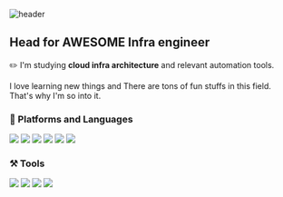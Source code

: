 

<!--
**konsent/konsent** is a ✨ _special_ ✨ repository because its `README.md` (this file) appears on your GitHub profile.

Here are some ideas to get you started:

- 🔭 I’m currently working on ...
- 🌱 I’m currently learning ...
- 👯 I’m looking to collaborate on ...
- 🤔 I’m looking for help with ...
- 💬 Ask me about ...
- 📫 How to reach me: ...
- 😄 Pronouns: ...
- ⚡ Fun fact: ...
-->

![header](https://capsule-render.vercel.app/api?type=waving&color=auto&height=180&section=header&text=KONSENT%20Archive&desc=KEEP%20CALM%20and%20BE%20AN%20AWESOME%20ENGINEER%20&descAlignY=80&fontSize=50&fontColor=000000)

## Head for AWESOME Infra engineer

✏️ I'm studying **cloud infra architecture** and relevant automation tools.  

   I love learning new things and There are tons of fun stuffs in this field. That's why I'm so into it.   
   
   
      
### 📘 Platforms and Languages  

<img src="https://img.shields.io/badge/Python-3776AB?style=flat-square&logo=Python&logoColor=FFFFFF"/> <img src="https://img.shields.io/badge/JavaScript-F7DF1E?style=flat-square&logo=JavaScript&logoColor=FFFFFF"/> <img src="https://img.shields.io/badge/Java-007396?style=flat-square&logo=Java&logoColor=FFFFFF"/> <img src="https://img.shields.io/badge/Kotlin-7F52FF?style=flat-square&logo=Kotlin&logoColor=FFFFFF"/> <img src="https://img.shields.io/badge/React-61DFFB?style=flat-square&logo=React&logoColor=FFFFFF"/> <img src="https://img.shields.io/badge/Linux-FCC624?style=flat-square&logo=Linux&logoColor=FFFFFF"/>


### ⚒️ Tools

<img src="https://img.shields.io/badge/Docker-2496ED?style=flat-square&logo=Docker&logoColor=FFFFFF"/> <img src="https://img.shields.io/badge/Terraform-7b42bc?style=flat-square&logo=Terraform&logoColor=FFFFFF"/> <img src="https://img.shields.io/badge/Ansible-ee0000?style=flat-square&logo=Ansible&logoColor=FFFFFF"/> <img src="https://img.shields.io/badge/Amazon AWS-232f3e?style=flat-square&logo=Amazon AWS&logoColor=FFFFFF"/> 



